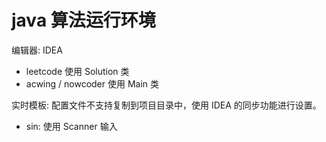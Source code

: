 # java 算法运行环境

编辑器: IDEA

- leetcode 使用 Solution 类
- acwing / nowcoder 使用 Main 类

实时模板: 配置文件不支持复制到项目目录中，使用 IDEA 的同步功能进行设置。

- sin: 使用 Scanner 输入